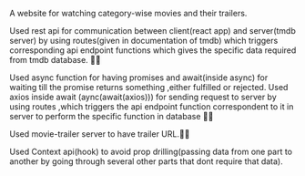 A website for watching category-wise movies and their trailers.

Used rest api for communication between client(react app) and server(tmdb server) by using routes(given in documentation of tmdb) which triggers corresponding api endpoint functions which gives the specific data required from tmdb database. 🤍🤍

Used async function for having promises and await(inside async) for waiting till the promise returns something ,either fulfilled or rejected. Used axios inside await (aync(await(axios))) for sending request to server by using routes ,which triggers the api endpoint function correspondent to it in server to perform the specific function in database 🤍🤍

Used movie-trailer server to have trailer URL.🤍🤍

Used Context api(hook) to avoid prop drilling(passing data from one part to another by going through several other parts that dont require that data). 
